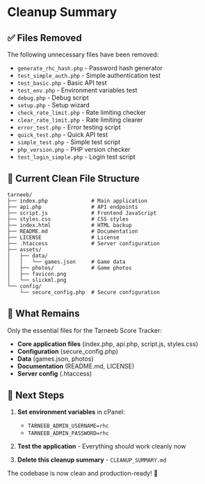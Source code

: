 # Cleanup Summary

## ✅ **Files Removed**

The following unnecessary files have been removed:

- `generate_rhc_hash.php` - Password hash generator
- `test_simple_auth.php` - Simple authentication test
- `test_basic.php` - Basic API test
- `test_env.php` - Environment variables test
- `debug.php` - Debug script
- `setup.php` - Setup wizard
- `check_rate_limit.php` - Rate limiting checker
- `clear_rate_limit.php` - Rate limiting clearer
- `error_test.php` - Error testing script
- `quick_test.php` - Quick API test
- `simple_test.php` - Simple test script
- `php_version.php` - PHP version checker
- `test_login_simple.php` - Login test script

## 📁 **Current Clean File Structure**

```
tarneeb/
├── index.php              # Main application
├── api.php                # API endpoints
├── script.js              # Frontend JavaScript
├── styles.css             # CSS styles
├── index.html             # HTML backup
├── README.md              # Documentation
├── LICENSE                # License
├── .htaccess              # Server configuration
├── assets/
│   ├── data/
│   │   └── games.json     # Game data
│   ├── photos/            # Game photos
│   ├── favicon.png
│   └── slickml.png
└── config/
    └── secure_config.php  # Secure configuration
```

## 🎯 **What Remains**

Only the essential files for the Tarneeb Score Tracker:

- **Core application files** (index.php, api.php, script.js, styles.css)
- **Configuration** (secure_config.php)
- **Data** (games.json, photos)
- **Documentation** (README.md, LICENSE)
- **Server config** (.htaccess)

## 🔧 **Next Steps**

1. **Set environment variables** in cPanel:
   - `TARNEEB_ADMIN_USERNAME=rhc`
   - `TARNEEB_ADMIN_PASSWORD=rhc`

2. **Test the application** - Everything should work cleanly now

3. **Delete this cleanup summary** - `CLEANUP_SUMMARY.md`

The codebase is now clean and production-ready! 🚀
